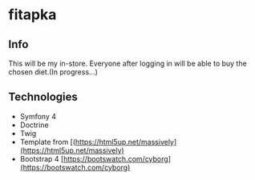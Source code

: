# fitapka

## Info
This will be my in-store. Everyone after logging in will be able to buy the chosen diet.(In progress...)


## Technologies

- Symfony 4
- Doctrine
- Twig
- Template from [(https://html5up.net/massively](https://html5up.net/massively)
- Bootstrap 4 [https://bootswatch.com/cyborg](https://bootswatch.com/cyborg)
